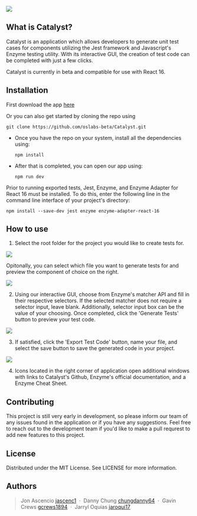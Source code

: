 ![](https://i.imgur.com/OpWjHnD.png)

## What is Catalyst?

Catalyst is an application which allows developers to generate unit test cases for components utilizing the Jest framework and Javascript's Enzyme testing utility. With its interactive GUI, the creation of test code can be completed with just a few clicks.

Catalyst is currently in beta and compatible for use with React 16.

## Installation

First download the app [here](https://www.catalystjs.com/)

Or you can also get started by cloning the repo using

    git clone https://github.com/oslabs-beta/Catalyst.git

- Once you have the repo on your system, install all the dependencies using:

      npm install

- After that is completed, you can open our app using:

      npm run dev

Prior to running exported tests, Jest, Enzyme, and Enzyme Adapter for React 16 must be installed.
To do this, enter the following line in the command line interface of your project's directory:

    npm install --save-dev jest enzyme enzyme-adapter-react-16

## How to use

1. Select the root folder for the project you would like to create tests for.

![](https://i.imgur.com/o1EVl5B.gif)

  Opitonally, you can select which file you want to generate tests for and preview the component of choice on the right.

![](https://i.imgur.com/XV6acqK.gif)

2. Using our interactive GUI, choose from Enzyme's matcher API and fill in their respective selectors. If the selected matcher does not require a selector input, leave blank. Additionally, selector input box can be the value of your choosing. Once completed, click the 'Generate Tests' button to preview your test code.

![](https://i.imgur.com/Yze4a98.gif)

3.  If satisfied, click the 'Export Test Code' button, name your 
file, and select the save button to save the generated code in your project.

![](https://i.imgur.com/bCiQj4O.gif)

4. Icons located in the right corner of application open additional windows with links to Catalyst's Github, Enzyme's official documentation, and a Enzyme Cheat Sheet.

## Contributing

This project is still very early in development, so please inform our team of any issues found in the application or if you have any suggestions. 
Feel free to reach out to the development team if you'd like to make a pull requrest to add new features to this project.

## License
Distributed under the MIT License. See LICENSE for more information.

## Authors

> Jon Ascencio [jascenc1](https://github.com/jascenc1) &nbsp;&middot;&nbsp;
> Danny Chung [chungdanny64](https://github.com/chungdanny64) &nbsp;&middot;&nbsp;
> Gavin Crews [gcrews1894](https://github.com/gcrews1894) &nbsp;&middot;&nbsp;
> Jarryl Oquias [jaroqui17](https://github.com/jaroqui17)
